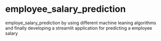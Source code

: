 # employee_salary_prediction
employe_salary_prediction by using different machine leaning algorithms and finally developing a streamlit application for predicting a employee salary
